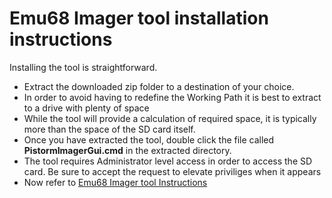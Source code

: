 # Emu68 Imager tool installation instructions

Installing the tool is straightforward. 

- Extract the downloaded zip folder to a destination of your choice. 
- In order to avoid having to redefine the Working Path it is best to extract to a drive with plenty of space
- While the tool will provide a calculation of required space, it is typically more than the space of the SD card itself.
- Once you have extracted the tool, double click the file called **PistormImagerGui.cmd** in the extracted directory.
- The tool requires Administrator level access in order to access the SD card. Be sure to accept the request to elevate priviliges when it appears 
- Now refer to [Emu68 Imager tool Instructions](instructions.md)
